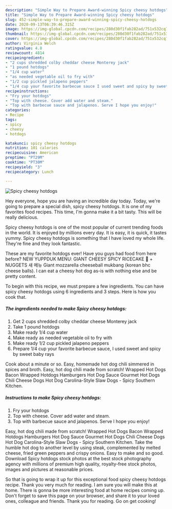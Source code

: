 ```yaml
---
description: "Simple Way to Prepare Award-winning Spicy cheesy hotdogs"
title: "Simple Way to Prepare Award-winning Spicy cheesy hotdogs"
slug: 452-simple-way-to-prepare-award-winning-spicy-cheesy-hotdogs
date: 2020-09-13T06:39:46.315Z
image: https://img-global.cpcdn.com/recipes/280d30f1fab282ad/751x532cq70/spicy-cheesy-hotdogs-recipe-main-photo.jpg
thumbnail: https://img-global.cpcdn.com/recipes/280d30f1fab282ad/751x532cq70/spicy-cheesy-hotdogs-recipe-main-photo.jpg
cover: https://img-global.cpcdn.com/recipes/280d30f1fab282ad/751x532cq70/spicy-cheesy-hotdogs-recipe-main-photo.jpg
author: Virginia Welch
ratingvalue: 4.8
reviewcount: 4814
recipeingredient:
- "2 cups shredded colby cheddar cheese Monterey jack"
- "1 pound hotdogs"
- "1/4 cup water"
- "as needed vegetable oil to fry with"
- "1/2 cup pickled jalapeno peppers"
- "1/4 cup your favorite barbecue sauce I used sweet and spicy by sweet baby rays"
recipeinstructions:
- "Fry your hotdogs"
- "Top with cheese. Cover add water and steam."
- "Top with barbecue sauce and jalapenos. Serve I hope you enjoy!"
categories:
- Recipe
tags:
- spicy
- cheesy
- hotdogs

katakunci: spicy cheesy hotdogs 
nutrition: 101 calories
recipecuisine: American
preptime: "PT29M"
cooktime: "PT30M"
recipeyield: "3"
recipecategory: Lunch

---
```



![Spicy cheesy hotdogs](https://img-global.cpcdn.com/recipes/280d30f1fab282ad/751x532cq70/spicy-cheesy-hotdogs-recipe-main-photo.jpg)

Hey everyone, hope you are having an incredible day today. Today, we're going to prepare a special dish, spicy cheesy hotdogs. It is one of my favorites food recipes. This time, I'm gonna make it a bit tasty. This will be really delicious.

Spicy cheesy hotdogs is one of the most popular of current trending foods in the world. It is enjoyed by millions every day. It is easy, it is quick, it tastes yummy. Spicy cheesy hotdogs is something that I have loved my whole life. They're fine and they look fantastic.

These are my favorite hotdogs ever! Have you guys had food from here before? NEW YUPPDUK MENU: GIANT CHEESY SPICY RICECAKE 🤯 + NUGGETS 새 메뉴 Giant mozzarella cheeseball mukbang (korean bhc cheese balls). I can eat a cheesy hot dog as-is with nothing else and be pretty content.


To begin with this recipe, we must prepare a few ingredients. You can have spicy cheesy hotdogs using 6 ingredients and 3 steps. Here is how you cook that.

<!--inarticleads1-->

##### The ingredients needed to make Spicy cheesy hotdogs:

1. Get 2 cups shredded colby cheddar cheese Monterey jack
1. Take 1 pound hotdogs
1. Make ready 1/4 cup water
1. Make ready as needed vegetable oil to fry with
1. Make ready 1/2 cup pickled jalapeno peppers
1. Prepare 1/4 cup your favorite barbecue sauce, I used sweet and spicy by sweet baby rays


Cook about a minute or so. Easy, homemade hot dog chili simmered in spices and broth. Easy, hot dog chili made from scratch! Wrapped Hot Dogs Bacon Wrapped Hotdogs Hamburgers Hot Dog Sauce Gourmet Hot Dogs Chili Cheese Dogs Hot Dog Carolina-Style Slaw Dogs - Spicy Southern Kitchen. 

<!--inarticleads2-->

##### Instructions to make Spicy cheesy hotdogs:

1. Fry your hotdogs
1. Top with cheese. Cover add water and steam.
1. Top with barbecue sauce and jalapenos. Serve I hope you enjoy!


Easy, hot dog chili made from scratch! Wrapped Hot Dogs Bacon Wrapped Hotdogs Hamburgers Hot Dog Sauce Gourmet Hot Dogs Chili Cheese Dogs Hot Dog Carolina-Style Slaw Dogs - Spicy Southern Kitchen. Take the humble hot dog to another level by using steak, complemented by melted cheese, fried green peppers and crispy onions. Easy to make and so good. Download Spicy hotdogs stock photos at the best stock photography agency with millions of premium high quality, royalty-free stock photos, images and pictures at reasonable prices. 

So that is going to wrap it up for this exceptional food spicy cheesy hotdogs recipe. Thank you very much for reading. I am sure you will make this at home. There is gonna be more interesting food at home recipes coming up. Don't forget to save this page on your browser, and share it to your loved ones, colleague and friends. Thank you for reading. Go on get cooking!
